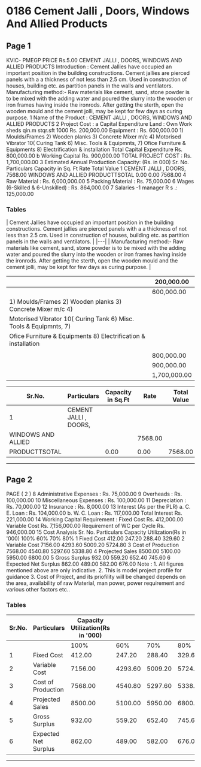 # 0186 Cement Jalli , Doors, Windows And Allied Products

## Page 1

KVIC- PMEGP PRICE Rs.5.00 CEMENT JALLI , DOORS, WINDOWS AND ALLIED PRODUCTS Introduction : Cement Jallies have occupied an important position in the building constructions. Cement jallies are pierced panels with a a thickness of not less than 2.5 cm. Used in construction of houses, building etc. as partition panels in the walls and ventilators. Manufacturing method:- Raw materials like cement, sand, stone powder is to be mixed with the adding water and poured the slurry into the wooden or iron frames having inside the ironrods. After getting the sterth, open the wooden mould and the cement jolli, may be kept for few days as curing purpose. 1 Name of the Product : CEMENT JALLI , DOORS, WINDOWS AND ALLIED PRODUCTS 2 Project Cost : a Capital Expenditure Land : Own Work sheds qin.m stqr.sft 1000 Rs. 200,000.00 Equipment : Rs. 600,000.00 1) Moulds/Frames 2) Wooden planks 3) Concrete Mixer m/c 4) Motorised Vibrator 10( Curing Tank 6) Misc. Tools & Equipmnts, 7) Ofice Furniture & Equipments 8) Electrification & installation Total Capital Expenditure Rs. 800,000.00 b Working Capital Rs. 900,000.00 TOTAL PROJECT COST : Rs. 1,700,000.00 3 Estimated Annual Production Capacity: (Rs. in 000) Sr. No. Particulars Capacity in Sq. Ft Rate Total Value 1 CEMENT JALLI , DOORS, 7568.00 WINDOWS AND ALLIED PRODUCTTSOTAL 0.00 0.00 7568.00 4 Raw Material : Rs. 6,000,000.00 5 Packing Material : Rs. 75,000.00 6 Wages (6-Skilled & 6-Unskilled) : Rs. 864,000.00 7 Salaries -1 manager R s .: 125,000.00

### Tables

| Cement Jallies have occupied an important position in the building constructions. Cement jallies are
pierced panels with a a thickness of not less than 2.5 cm. Used in construction of houses, building etc. as
partition panels in the walls and ventilators. |
|---|
| Manufacturing method:- Raw materials like cement, sand, stone powder is to be mixed with the adding water and
poured the slurry into the wooden or iron frames having inside the ironrods. After getting the sterth, open the wooden
mould and the cement jolli, may be kept for few days as curing purpose. |

|  | 200,000.00 |
|---|---|
|  | 600,000.00 |
| 1) Moulds/Frames 2) Wooden planks 3) Concrete Mixer m/c 4) |  |
| Motorised Vibrator 10( Curing Tank 6) Misc. Tools & Equipmnts, 7) |  |
| Ofice Furniture & Equipments 8) Electrification & installation |  |
|  |  |
|  | 800,000.00 |
|  | 900,000.00 |
|  | 1,700,000.00 |

| Sr.No. | Particulars | Capacity in Sq.Ft | Rate | Total Value |
|---|---|---|---|---|
| 1 | CEMENT JALLI , DOORS,
WINDOWS AND ALLIED |  |  | 7568.00 |
| PRODUCTTSOTAL |  | 0.00 | 0.00 | 7568.00 |

---

## Page 2

PAGE ( 2 ) 8 Administrative Expenses : Rs. 75,000.00 9 Overheads : Rs. 100,000.00 10 Miscellaneous Expenses : Rs. 100,000.00 11 Depreciation : Rs. 70,000.00 12 Insurance : Rs. 8,000.00 13 Interest (As per the PLR) a. C. E. Loan : Rs. 104,000.00 b. W. C. Loan : Rs. 117,000.00 Total Interest Rs. 221,000.00 14 Working Capital Requirement : Fixed Cost Rs. 412,000.00 Variable Cost Rs. 7,156,000.00 Requirement of WC per Cycle Rs. 946,000.00 15 Cost Analysis Sr. No. Particulars Capacity Utilization(Rs in '000) 100% 60% 70% 80% 1 Fixed Cost 412.00 247.20 288.40 329.60 2 Variable Cost 7156.00 4293.60 5009.20 5724.80 3 Cost of Production 7568.00 4540.80 5297.60 5338.80 4 Projected Sales 8500.00 5100.00 5950.00 6800.00 5 Gross Surplus 932.00 559.20 652.40 745.60 6 Expected Net Surplus 862.00 489.00 582.00 676.00 Note : 1. All figures mentioned above are only indicative. 2. This is model project profile for guidance 3. Cost of Project, and its priofility will be changed depends on the area, availability of raw Material, man power, power requirement and various other factors etc..

### Tables

| Sr.No. | Particulars | Capacity Utilization(Rs in '000) |  |  |  |
|---|---|---|---|---|---|
|  |  | 100% | 60% | 70% | 80% |
| 1 | Fixed Cost | 412.00 | 247.20 | 288.40 | 329.60 |
| 2 | Variable Cost | 7156.00 | 4293.60 | 5009.20 | 5724.80 |
| 3 | Cost of Production | 7568.00 | 4540.80 | 5297.60 | 5338.80 |
| 4 | Projected Sales | 8500.00 | 5100.00 | 5950.00 | 6800.00 |
| 5 | Gross Surplus | 932.00 | 559.20 | 652.40 | 745.60 |
| 6 | Expected Net Surplus | 862.00 | 489.00 | 582.00 | 676.00 |

---

